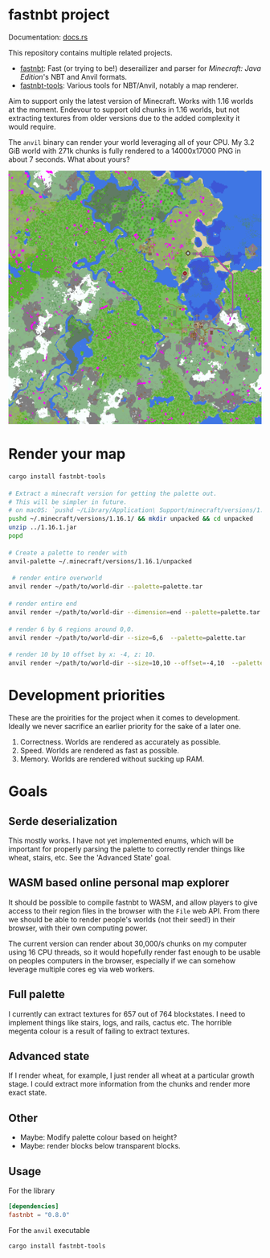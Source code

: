 # fastnbt project

Documentation: [docs.rs](https://docs.rs/crate/fastnbt)

This repository contains multiple related projects.

* [fastnbt](fastnbt/README.md): Fast (or trying to be!) deserailizer and parser for *Minecraft: Java Edition*'s NBT and Anvil formats.
* [fastnbt-tools](tools/README.md): Various tools for NBT/Anvil, notably a map renderer.

Aim to support only the latest version of Minecraft. Works with 1.16 worlds at the moment. Endevour to support old chunks in 1.16 worlds, but not extracting textures from older versions due to the added complexity it would require.

The `anvil` binary can render your world leveraging all of your CPU. My 3.2 GiB world with 271k chunks is fully rendered to a 14000x17000 PNG in about 7 seconds. What about yours?

![alt rendered map](demo.png)

# Render your map

```bash
cargo install fastnbt-tools

# Extract a minecraft version for getting the palette out.
# This will be simpler in future.
# on macOS: `pushd ~/Library/Application\ Support/minecraft/versions/1.16.1/ && mkdir unpacked && cd unpacked`
pushd ~/.minecraft/versions/1.16.1/ && mkdir unpacked && cd unpacked
unzip ../1.16.1.jar
popd

# Create a palette to render with
anvil-palette ~/.minecraft/versions/1.16.1/unpacked 

 # render entire overworld
anvil render ~/path/to/world-dir --palette=palette.tar

# render entire end
anvil render ~/path/to/world-dir --dimension=end --palette=palette.tar 

# render 6 by 6 regions around 0,0.
anvil render ~/path/to/world-dir --size=6,6  --palette=palette.tar 

# render 10 by 10 offset by x: -4, z: 10.
anvil render ~/path/to/world-dir --size=10,10 --offset=-4,10  --palette=palette.tar 
```

# Development priorities

These are the proirities for the project when it comes to development. Ideally we never sacrifice an earlier priority for the sake of a later one.

1. Correctness. Worlds are rendered as accurately as possible.
2. Speed. Worlds are rendered as fast as possible.
3. Memory. Worlds are rendered without sucking up RAM.

# Goals

## Serde deserialization

This mostly works. I have not yet implemented enums, which will be important for properly parsing the palette to correctly render things like wheat, stairs, etc. See the 'Advanced State' goal.

## WASM based online personal map explorer

It should be possible to compile fastnbt to WASM, and allow players to give access to their region files in the browser with the `File` web API. From there we should be able to render people's worlds (not their seed!) in their browser, with their own computing power.

The current version can render about 30,000/s chunks on my computer using 16 CPU threads, so it would hopefully render fast enough to be usable on peoples computers in the browser, especially if we can somehow leverage multiple cores eg via web workers.

## Full palette

I currently can extract textures for 657 out of 764 blockstates. I need to implement things like stairs, logs, and rails, cactus etc. The horrible megenta colour is a result of failing to extract textures.

## Advanced state

If I render wheat, for example, I just render all wheat at a particular growth stage. I could extract more information from the chunks and render more exact state.

## Other

* Maybe: Modify palette colour based on height?
* Maybe: render blocks below transparent blocks.

## Usage

For the library

```toml
[dependencies]
fastnbt = "0.8.0"
```

For the `anvil` executable

```bash
cargo install fastnbt-tools
```